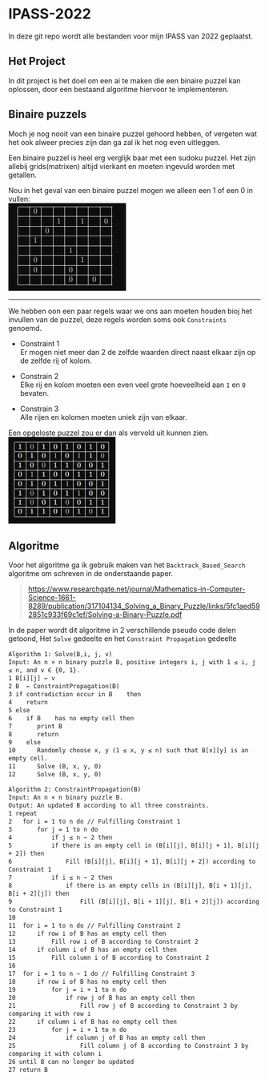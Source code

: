 # IPASS-2022

In deze git repo wordt alle bestanden voor mijn IPASS van 2022 geplaatst.

## Het Project

In dit project is het doel om een ai te maken die een binaire puzzel kan oplossen, door een bestaand algoritme hiervoor te implementeren.

## Binaire puzzels

Moch je nog nooit van een binaire puzzel gehoord hebben, of vergeten wat het ook alweer precies zijn dan ga zal ik het nog even uitleggen.

Een binaire puzzel is heel erg verglijk baar met een sudoku puzzel. Het zijn allebij grids(matrixen) altijd vierkant en moeten ingevuld worden met getallen.

Nou in het geval van een binaire puzzel mogen we alleen een 1 of een 0 in vullen: \
![binaire puzzel](docs/img/2022-06-30_02-29.png)

***
We hebben oon een paar regels waar we ons aan moeten houden bioj het invullen van de puzzel, deze regels worden soms ook `Constraints` genoemd.

- Constraint 1
    \
  Er mogen niet meer dan 2 de zelfde waarden direct naast elkaar zijn op de zelfde rij of kolom.

- Constrain 2
    \
    Elke rij en kolom moeten een even veel grote hoeveelheid aan `1` en `0` bevaten. 

- Constrain 3
  \
  Alle rijen en kolomen moeten uniek zijn van elkaar.

Een opgeloste puzzel zou er dan als vervold uit kunnen zien.\
![solved puzel](docs/img/2022-06-30_02-39.png)

## Algoritme

Voor het algoritme ga ik gebruik maken van het `Backtrack_Based_Search` algoritme om schreven in de onderstaande paper.

><https://www.researchgate.net/journal/Mathematics-in-Computer-Science-1661-8289/publication/317104134_Solving_a_Binary_Puzzle/links/5fc1aed592851c933f69c1ef/Solving-a-Binary-Puzzle.pdf>

In de paper wordt dit algoritme in 2 verschillende pseudo code delen getoond, Het `Solve` gedeelte en het `Constraint Propagation` gedeelte

    Algorithm 1: Solve(B,i, j, v)
    Input: An n × n binary puzzle B, positive integers i, j with 1 ≤ i, j ≤ n, and v ∈ {0, 1}.
    1 B[i][j] ← v
    2 B	 ← ConstraintPropagation(B)
    3 if contradiction occur in B	 then
    4    return
    5 else
    6    if B	 has no empty cell then
    7       print B	
    8       return
    9    else
    10      Randomly choose x, y (1 ≤ x, y ≤ n) such that B[x][y] is an empty cell.
    11      Solve (B, x, y, 0)
    12      Solve (B, x, y, 0)
>
    Algorithm 2: ConstraintPropagation(B)
    Input: An n × n binary puzzle B.
    Output: An updated B according to all three constraints.
    1 repeat
    2   for i = 1 to n do // Fulfilling Constraint 1
    3       for j = 1 to n do
    4           if j ≤ n − 2 then
    5           if there is an empty cell in (B[i][j], B[i][j + 1], B[i][j + 2]) then
    6               Fill (B[i][j], B[i][j + 1], B[i][j + 2]) according to Constraint 1
    7           if i ≤ n − 2 then
    8               if there is an empty cells in (B[i][j], B[i + 1][j], B[i + 2][j]) then
    9                   Fill (B[i][j], B[i + 1][j], B[i + 2][j]) according to Constraint 1
    10
    11  for i = 1 to n do // Fulfilling Constraint 2
    12      if row i of B has an empty cell then
    13          Fill row i of B according to Constraint 2
    14      if column i of B has an empty cell then
    15          Fill column i of B according to Constraint 2
    16
    17  for i = 1 to n − 1 do // Fulfilling Constraint 3
    18      if row i of B has no empty cell then
    19          for j = i + 1 to n do
    20              if row j of B has an empty cell then
    21                  Fill row j of B according to Constraint 3 by comparing it with row i
    22      if column i of B has no empty cell then
    23          for j = i + 1 to n do
    24              if column j of B has an empty cell then
    25                  Fill column j of B according to Constraint 3 by comparing it with column i
    26 until B can no longer be updated
    27 return B
